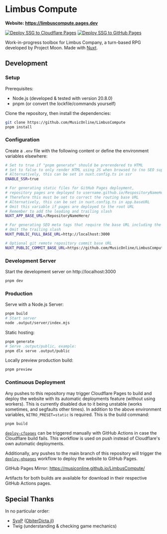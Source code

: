 # Limbus Compute

**Website: https://limbuscompute.pages.dev**

[![Deploy SSG to Cloudflare Pages](https://github.com/MusicOnline/LimbusCompute/actions/workflows/deploy-cfpages.yml/badge.svg)](https://github.com/MusicOnline/LimbusCompute/actions/workflows/deploy-cfpages.yml) [![Deploy SSG to GitHub Pages](https://github.com/MusicOnline/LimbusCompute/actions/workflows/deploy-ghpages.yml/badge.svg)](https://github.com/MusicOnline/LimbusCompute/actions/workflows/deploy-ghpages.yml)

Work-in-progress toolbox for Limbus Company, a turn-based RPG developed by Project Moon. Made with [Nuxt](https://nuxt.com).

## Development

### Setup

Prerequisites:

- Node.js (developed & tested with version 20.8.0)
- pnpm (or convert the lockfile/commands yourself)

Clone the repository, then install the dependencies:

```bash
git clone https://github.com/MusicOnline/LimbusCompute
pnpm install
```

### Configuration

Create a `.env` file with the following content or define the environment variables elsewhere:

```bash
# Set to true if "pnpm generate" should be prerendered to HTML
# Set to false to only render HTML using JS when browsed to (no SEO support)
# Alternatively, this can be set in nuxt.config.ts in ssr
ENABLE_SSR=true

# For generating static files for GitHub Pages deployment,
# repository pages are deployed to username.github.io/RespositoryNameHere
# Therefore this must be set to correct the routing base URL
# Alternatively, this can be set in nuxt.config.ts in app.baseURL
# Omit this variable if pages are deployed to the root URL
# Remember to add the leading and trailing slash
NUXT_APP_BASE_URL=/RepositoryNameHere/

# For generating SEO meta tags that require the base URL including the domain name
# Omit the trailing slash
NUXT_PUBLIC_FULL_BASE_URL=http://localhost:3000

# Optional git remote repository commit base URL
NUXT_PUBLIC_COMMIT_BASE_URL=https://github.com/MusicOnline/LimbusCompute/commit
```

### Development Server

Start the development server on http://localhost:3000

```bash
pnpm dev
```

### Production

Serve with a Node.js Server:

```bash
pnpm build
# Start server
node .output/server/index.mjs
```

Static hosting:

```bash
pnpm generate
# Serve .output/public, example:
pnpm dlx serve .output/public
```

Locally preview production build:

```bash
pnpm preview
```

### Continuous Deployment

Any pushes to this repository may trigger Cloudflare Pages to build and deploy the website with its automatic deployments feature (without using workers). This is currently disabled due to it being unstable (works sometimes, and segfaults other times). In addition to the above environment variables, `NITRO_PRESET=static` is required. This is the build command:

```bash
pnpm build
```

[`deploy-cfpages`](./.github/workflows/deploy-cfpages.yml) can be triggered manually with GitHub Actions in case the Cloudflare build fails. This workflow is used on push instead of Cloudflare's own automatic deployments.

Additionally, any pushes to the main branch of this repository will trigger the [`deploy-ghpages`](./.github/workflows/deploy-ghpages.yml) workflow to deploy the website to GitHub Pages.

GitHub Pages Mirror: https://musiconline.github.io/LimbusCompute/

Artifacts for both builds are available for download in their respective GitHub Actions pages.

## Special Thanks

In no particular order:

- [SyxP](https://github.com/SyxP) ([ObiterDicta.jl](https://github.com/SyxP/ObiterDicta.jl))
- Twig (understanding & checking game mechanics)
